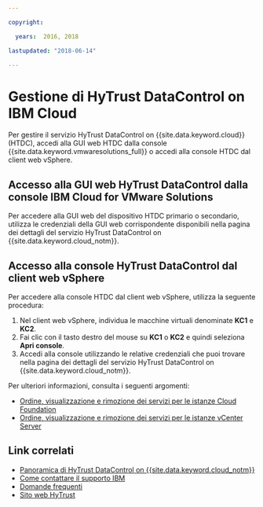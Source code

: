 ```yaml
---

copyright:

  years:  2016, 2018

lastupdated: "2018-06-14"

---
```


# Gestione di HyTrust DataControl on IBM Cloud

Per gestire il servizio HyTrust DataControl on {{site.data.keyword.cloud}} (HTDC), accedi alla GUI web HTDC dalla console {{site.data.keyword.vmwaresolutions_full}} o accedi alla console HTDC dal client web vSphere.

## Accesso alla GUI web HyTrust DataControl dalla console IBM Cloud for VMware Solutions

Per accedere alla GUI web del dispositivo HTDC primario o secondario, utilizza le credenziali della GUI web corrispondente disponibili nella pagina dei dettagli del servizio HyTrust DataControl on {{site.data.keyword.cloud_notm}}.

## Accesso alla console HyTrust DataControl dal client web vSphere

Per accedere alla console HTDC dal client web vSphere, utilizza la seguente procedura:
1. Nel client web vSphere, individua le macchine virtuali denominate **KC1** e **KC2**.
2. Fai clic con il tasto destro del mouse su **KC1** o **KC2** e quindi seleziona **Apri console**.
3. Accedi alla console utilizzando le relative credenziali che puoi trovare nella pagina dei dettagli del servizio HyTrust DataControl on {{site.data.keyword.cloud_notm}}.

Per ulteriori informazioni, consulta i seguenti argomenti:
* [Ordine, visualizzazione e rimozione dei servizi per le istanze Cloud Foundation](../sddc/sd_addingremovingservices.html)
* [Ordine, visualizzazione e rimozione dei servizi per le istanze vCenter Server](../vcenter/vc_addingremovingservices.html)

## Link correlati

* [Panoramica di HyTrust DataControl on {{site.data.keyword.cloud_notm}}](htcc_considerations.html)
* [Come contattare il supporto IBM](../vmonic/trbl_support.html)
* [Domande frequenti](../vmonic/faq.html)
* [Sito web HyTrust](https://www.hytrust.com/)
